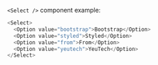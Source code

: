 `<Select />` component example:

```js
<Select>
  <Option value="bootstrap">Bootstrap</Option>
  <Option value="styled">Styled</Option>
  <Option value="from">From</Option>
  <Option value="yeutech">YeuTech</Option>
</Select>
```
